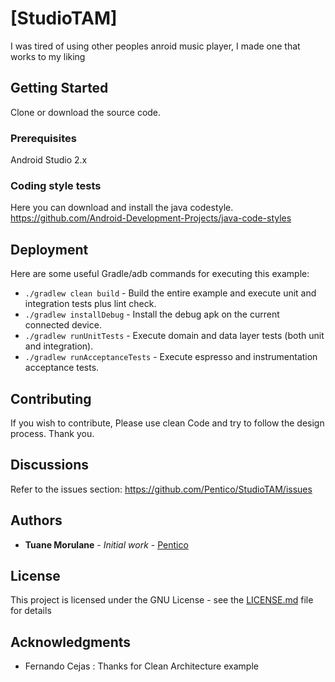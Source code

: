 # [StudioTAM]

I was tired of using other peoples anroid music player, I made one that works to my liking 

## Getting Started

Clone or download the source code.

### Prerequisites

Android Studio 2.x

### Coding style tests

Here you can download and install the java codestyle.
https://github.com/Android-Development-Projects/java-code-styles


## Deployment

Here are some useful Gradle/adb commands for executing this example:

 * `./gradlew clean build` - Build the entire example and execute unit and integration tests plus lint check.
 * `./gradlew installDebug` - Install the debug apk on the current connected device.
 * `./gradlew runUnitTests` - Execute domain and data layer tests (both unit and integration).
 * `./gradlew runAcceptanceTests` - Execute espresso and instrumentation acceptance tests.
 

## Contributing
If you wish to contribute, Please use clean Code and try to follow the design process. Thank you.

Discussions
-----------------

Refer to the issues section: https://github.com/Pentico/StudioTAM/issues

## Authors

* **Tuane Morulane** - *Initial work* - [Pentico](https://github.com/Pentico)

## License

This project is licensed under the GNU License - see the [LICENSE.md](LICENSE.md) file for details

## Acknowledgments

* Fernando Cejas : Thanks for Clean Architecture example
